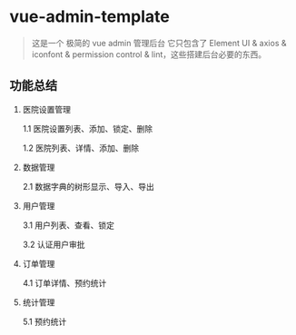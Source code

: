 # vue-admin-template

> 这是一个 极简的 vue admin 管理后台 它只包含了 Element UI & axios & iconfont & permission control & lint，这些搭建后台必要的东西。

## 功能总结
1.  医院设置管理  

    1.1 医院设置列表、添加、锁定、删除  

    1.2 医院列表、详情、添加、删除  

2.  数据管理  
  
    2.1 数据字典的树形显示、导入、导出  

3.  用户管理  

    3.1 用户列表、查看、锁定  

    3.2 认证用户审批  

4.  订单管理  

    4.1 订单详情、预约统计  

5.  统计管理  

    5.1 预约统计



